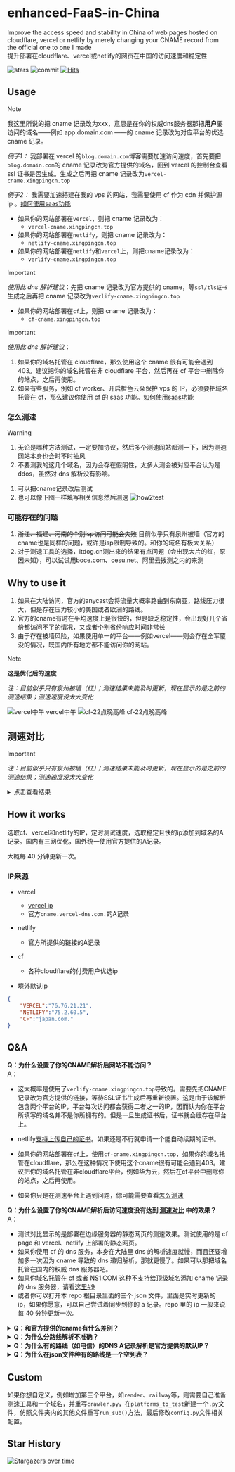# enhanced-FaaS-in-China

Improve the access speed and stability in China of web pages hosted on cloudflare, vercel or netlify by merely changing your CNAME record from the official one to one I made<br>
提升部署在cloudflare、vercel或netlify的网页在中国的访问速度和稳定性

![stars](https://img.shields.io/github/stars/xingpingcn/enhanced-FaaS-in-China?style=flat)
![commit](https://img.shields.io/github/last-commit/xingpingcn/enhanced-FaaS-in-China?display_timestamp=author&style=flat)
[![Hits](https://hits.seeyoufarm.com/api/count/incr/badge.svg?url=https%3A%2F%2Fgithub.com%2Fxingpingcn%2Fenhanced-FaaS-in-China&count_bg=%236167ED&title_bg=%23555555&icon=&icon_color=%23E7E7E7&title=hits-since-2024-7-8&edge_flat=false)](https://hits.seeyoufarm.com)

## Usage

> [!NOTE]
> 我这里所说的把 cname 记录改为xxx，意思是在你的权威dns服务器那把**用户**要访问的域名——例如 app.domain.com ——的 cname 记录改为对应平台的优选 cname 记录。
>
> *例子1：* 我部署在 vercel 的`blog.domain.com`博客需要加速访问速度，首先要把`blog.domain.com`的 cname 记录改为官方提供的域名，回到 vercel 的控制台查看 ssl 证书是否生成。生成之后再把 cname 记录改为`vercel-cname.xingpingcn.top`
>
> *例子2：* 我需要加速搭建在我的 vps 的网站，我需要使用 cf 作为 cdn 并保护源 ip 。[如何使用saas功能](docs/how2use-SaaS-for-CF/how2use-SaaS-for-CF.md)

* 如果你的网站部署在`vercel`，则把 cname 记录改为：
  * `vercel-cname.xingpingcn.top`
* 如果你的网站部署在`netlify`，则把 cname 记录改为：
  * `netlify-cname.xingpingcn.top`
* 如果你的网站部署在`netlify`和`vercel`上，则把cname记录改为：
  * `verlify-cname.xingpingcn.top`

> [!IMPORTANT]
> *使用此 dns 解析建议*：先把 cname 记录改为官方提供的 cname，等`ssl/tls证书`生成之后再把 cname 记录改为`verlify-cname.xingpingcn.top`

* 如果你的网站部署在`cf`上，则把 cname 记录改为：
  * `cf-cname.xingpingcn.top`

> [!IMPORTANT]
>*使用此 dns 解析建议*：
>
> 1. 如果你的域名托管在 cloudflare，那么使用这个 cname 很有可能会遇到403。建议把你的域名托管在非 cloudflare 平台，然后再在 cf 平台中删除你的站点，之后再使用。
> 1. 如果有些服务，例如 cf worker、开启橙色云朵保护 vps 的 IP，必须要把域名托管在 cf，那么建议你使用 cf 的 saas 功能。[如何使用saas功能](docs/how2use-SaaS-for-CF/how2use-SaaS-for-CF.md)

### 怎么测速

> [!WARNING]
>
> 1. 无论是哪种方法测试，一定要加协议，然后多个测速网站都测一下，因为测速网站本身也会时不时抽风
> 1. 不要测我的这几个域名，因为会存在假阴性，太多人测会被对应平台认为是 ddos，虽然对 dns 解析没有影响。

1. 可以把cname记录改后测试
1. 也可以像下图一样填写相关信息然后测速
![how2test](img/how2test.png)

### 可能存在的问题

1. ~~浙江、福建、河南的个别isp访问可能会失败~~ 目前似乎只有泉州被墙（官方的cname也是同样的问题，或许是isp限制导致的。和你的域名有极大关系）
1. 对于测速工具的选择，itdog.cn测出来的结果有点问题（会出现大片的红，原因未知），可以试试用boce.com、cesu.net、阿里云拨测之内的来测

## Why to use it

1. 如果在大陆访问，官方的anycast会将流量大概率路由到东南亚，路线压力很大，但是存在压力较小的美国或者欧洲的路线。
1. 官方的cname有时在平均速度上是很快的，但是缺乏稳定性，会出现好几个省份都访问不了的情况，又或者个别省份响应时间非常长
1. 由于存在被墙风险，如果使用单一的平台——例如vercel——则会存在全军覆没的情况，既国内所有地方都不能访问你的网站。

> [!NOTE] 
> **这是优化后的速度**
>
> *注：目前似乎只有泉州被墙（红）；测速结果未能及时更新，现在显示的是之前的测速结果；测速速度没太大变化*
>
> ![vercel中午](img/vercel-noon.png)
> vercel中午
> ![cf-22点晚高峰](img/cf-22.5utc8-2024-6-26.png)
> cf-22点晚高峰

## 测速对比

> [!IMPORTANT]  
> *注：目前似乎只有泉州被墙（红）；测速结果未能及时更新，现在显示的是之前的测速结果；测速速度没太大变化*

<details>
<summary>点击查看结果</summary>

![cf-22点晚高峰](img/cf-22.5utc8-2024-6-26.png)
cf-22点晚高峰
![cf-23点晚高峰-官方](img/cf-23utc8-auth.png)
cf-23点晚高峰-官方
![cf-22点晚高峰-官方](img/cf-22utc8-auth.png)
cf-22点晚高峰-官方
![vercel-23点晚高峰](img/vercel-23utc8.png)
vercel-23点晚高峰
![vercel-23点晚高峰-官方](img/vercel-23utc8-auth.png)
vercel-23点晚高峰-官方
![netlify-23点晚高峰](img/netlify-23utc8.png)
netlify-23点晚高峰
![netlify-23点晚高峰-官方](img/netlify-23utc8-auth.png)
netlify-23点晚高峰-官方
![vercel中午](img/vercel-noon.png)
vercel中午
![vercel中午-官方](img/vercel-noon-auth.png)
vercel中午-官方
![netlify中午](img/netlify-noon.png)
netlify中午
![netlify中午-官方](img/netlify-noon-auth.png)
netlify中午-官方

</details>

## How it works

选取cf、vercel和netlify的IP，定时测试速度，选取稳定且快的ip添加到域名的A记录。国内有三网优化，国外统一使用官方提供的A记录。

大概每 40 分钟更新一次。 

### IP来源

* vercel
  * [vercel ip](https://gist.github.com/ChenYFan/fc2bd4ec1795766f2613b52ba123c0f8)
  * 官方`cname.vercel-dns.com.`的A记录
* netlify
  * 官方所提供的链接的A记录
* cf
  * 各种cloudflare的付费用户优选ip

* 境外默认ip

```json
{
    "VERCEL":"76.76.21.21",
    "NETLIFY":"75.2.60.5",
    "CF":"japan.com."
}
```

## Q&A

**Q：为什么设置了你的CNAME解析后网站不能访问？**<br>
A：

* 这大概率是使用了`verlify-cname.xingpingcn.top`导致的。需要先把CNAME记录改为官方提供的链接，等待SSL证书生成后再重新设置。这是由于该解析包含两个平台的IP，平台每次访问都会获得二者之一的IP，因而认为你在平台所填写的域名并不是你所拥有的。但是一旦生成证书后，证书就会缓存在平台上。
* netlify[支持上传自己的证书](/netlify_cert/readme.md)。如果还是不行就申请一个能自动续期的证书。

* 如果你的网站部署在`cf`上，使用`cf-cname.xingpingcn.top`，如果你的域名托管在cloudflare，那么在这种情况下使用这个cname很有可能会遇到403。建议把你的域名托管在非cloudflare平台，例如华为云，然后在cf平台中删除你的站点，之后再使用。
  
* 如果你只是在测速平台上遇到问题，你可能需要查看[怎么测速](#怎么测速)

**Q：为什么设置了你的CNAME解析后访问速度没有达到 [测速对比](#测速对比) 中的效果？**<br>
A：

* 测试对比显示的是部署在边缘服务器的静态网页的测速效果。测试使用的是 cf page 和 vercel、netlify 上部署的静态网页。
* 如果你使用 cf 的 dns 服务，本身在大陆里 dns 的解析速度就慢，而且还要增加多一次因为 cname 导致的 dns 递归解析，那就更慢了。如果可以那把域名托管在国内的权威 dns 服务器吧。
* 如果你域名托管在 cf 或者 NS1.COM 这种不支持给顶级域名添加 cname 记录的 dns 服务器，请看[这里#9](#9)
* 或者你可以打开本 repo 根目录里面的三个 json 文件，里面是实时更新的 ip，如果你愿意，可以自己尝试着同步到你的 a 记录。repo 里的 ip 一般来说每 40 分钟更新一次。

<details>
<summary><b>Q：和官方提供的cname有什么差别？</b></summary>
<br>
A：

* 官方的cname有时在平均速度上是很快的，但是缺乏稳定性，会出现好几个省份都访问不了的情况，又或者个别省份相应时间非常长
* 而我的cname在平均速度上可能不是最快的，但平均响应速度尽量维持在1秒内，最长的响应时间控制在2秒内，而返回非200状态码的省份尽量少于等于2个
</details>
<details>
<summary><b>Q：为什么分路线解析不准确？</b></summary><br>

A：我使用的是权威DNS服务器自带的路线解析，可能存在误判。如果你想要更加精准的分路线解析，可以自行选取其他DNS服务器——如dnspod——并添加[Netlify.json](https://raw.githubusercontent.com/xingpingcn/enhanced-FaaS-in-China/main/Netlify.json)或[Vercel.json](https://raw.githubusercontent.com/xingpingcn/enhanced-FaaS-in-China/main/Vercel.json)里的IP到A记录。或使用`NS1.COM`作为权威DNS服务器，并设置根据`ASN`进行路线解析。你可以看看我写的[ASN列表](https://github.com/xingpingcn/china-mainland-asn)。
</details>

<details>
<summary><b>Q：为什么有的路线（如电信）的DNS A记录解析是官方提供的默认IP？</b></summary><br>

A：这是因为该路线的其他IP质量较差，所以暂时停止解析其路线，改用官方提供的默认IP。你可以通过同时将网站部署在`vercel`和`netlify`，把cname解析改为`verlify-cname.xingpingcn.top`，从而提高容错率。两个平台同一线路同时失效的概率要低许多。
</details>
<details>
<summary><b>Q：为什么在json文件种有的路线是一个空列表？</b></summary><br>

A: 同上
</details>

## Custom

如果你想自定义，例如增加第三个平台，如`render`、`railway`等，则需要自己准备测速工具和一个域名，并重写`crawler.py`，在`platforms_to_test`新建一个`.py`文件，仿照文件夹内的其他文件重写`run_sub()`方法，最后修改`config.py`文件相关配置。

## Star History

[![Stargazers over time](https://starchart.cc/xingpingcn/enhanced-FaaS-in-China.svg?background=%23FFFFFF&axis=%23333333&line=%23ff63db)](https://starchart.cc/xingpingcn/enhanced-FaaS-in-China)
